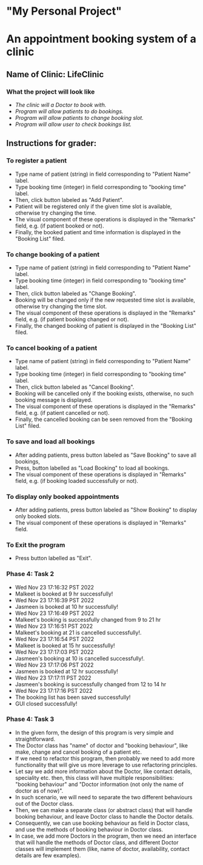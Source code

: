 # "My Personal Project"
# An appointment booking system of a clinic

## Name of Clinic: LifeClinic

### What the project will look like

- *The clinic will a Doctor to book with.*
- *Program will allow patients to do bookings.*
- *Program will allow patients to change booking slot.*
- *Program will allow user to check bookings list.*



## Instructions for grader:
### To register a patient
- Type name of patient (string) in field corresponding to "Patient Name" label.
- Type booking time (integer) in field corresponding to "booking time" label.
- Then, click button labeled as "Add Patient".
- Patient will be registered only if the given time slot is available, otherwise try changing the time.
- The visual component of these operations is displayed in the "Remarks" field, e.g. (if patient booked or not).
- Finally, the booked patient and time information is displayed in the "Booking List" filed.

### To change booking of a patient
- Type name of patient (string) in field corresponding to "Patient Name" label.
- Type booking time (integer) in field corresponding to "booking time" label.
- Then, click button labeled as "Change Booking".
- Booking will be changed only if the new requested time slot is available, otherwise try changing the time slot. 
- The visual component of these operations is displayed in the "Remarks" field, e.g. (if patient booking changed or not).
- Finally, the changed booking of patient is displayed in the "Booking List" filed.

### To cancel booking of a patient
- Type name of patient (string) in field corresponding to "Patient Name" label.
- Type booking time (integer) in field corresponding to "booking time" label.
- Then, click button labeled as "Cancel Booking".
- Booking will be cancelled only if the booking exists, otherwise, no such booking message is displayed.
- The visual component of these operations is displayed in the "Remarks" field, e.g. (if patient cancelled or not).
- Finally, the cancelled booking can be seen removed from the "Booking List" filed.

### To save and load all bookings
- After adding patients, press button labeled as "Save Booking" to save all bookings, 
- Press, button labelled as "Load Booking" to load all bookings.
- The visual component of these operations is displayed in "Remarks" field, e.g. (if booking loaded successfully or not).

### To display only booked appointments
- After adding patients, press button labeled as "Show Booking" to display only booked slots.
- The visual component of these operations is displayed in "Remarks" field.

### To Exit the program
- Press button labelled as "Exit".


### Phase 4: Task 2
- Wed Nov 23 17:16:32 PST 2022
- Malkeet is booked at 9 hr successfully!
- Wed Nov 23 17:16:39 PST 2022
- Jasmeen is booked at 10 hr successfully!
- Wed Nov 23 17:16:49 PST 2022
- Malkeet's booking is successfully changed from 9 to 21 hr
- Wed Nov 23 17:16:51 PST 2022
- Malkeet's booking at 21 is cancelled successfully!.
- Wed Nov 23 17:16:54 PST 2022
- Malkeet is booked at 15 hr successfully!
- Wed Nov 23 17:17:03 PST 2022
- Jasmeen's booking at 10 is cancelled successfully!.
- Wed Nov 23 17:17:06 PST 2022
- Jasmeen is booked at 12 hr successfully!
- Wed Nov 23 17:17:11 PST 2022
- Jasmeen's booking is successfully changed from 12 to 14 hr
- Wed Nov 23 17:17:16 PST 2022
- The booking list has been saved successfully!
- GUI closed successfully!

### Phase 4: Task 3

- In the given form, the design of this program is very simple and straightforward.
- The Doctor class has "name" of doctor and "booking behaviour", like make, change and cancel booking of a patient etc.
- If we need to refactor this program, then probably we need to add more functionality that will give us more
leverage to use refactoring principles.
- Let say we add more information about the Doctor, like contact details, speciality etc. then, this class will have 
multiple responsibilities: "booking behaviour" and "Doctor information (not only the name of doctor as of now)". 
- In such scenario, we will need to separate the two different behaviours out of the Doctor class.
- Then, we can make a separate class (or abstract class) that will handle booking behaviour, and leave Doctor class to handle the
Doctor details.
- Consequently, we can use booking behaviour as field in Doctor class, and  use the methods of booking behaviour
in Doctor class.
- In case, we add more Doctors in the program, then we need an interface that will handle the methods of Doctor class,
and different Doctor classes will implement them (like, name of doctor, availability, contact details are few examples).